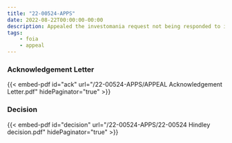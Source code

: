 ```yaml
---
title: "22-00524-APPS"
date: 2022-08-22T00:00:00-00:00
description: Appealed the investomania request not being responded to in a timely manner.
tags:
    - foia
    - appeal
---
```


### Acknowledgement Letter

{{< embed-pdf id="ack" url="/22-00524-APPS/APPEAL Acknowledgement Letter.pdf" hidePaginator="true" >}}

### Decision

{{< embed-pdf id="decision" url="/22-00524-APPS/22-00524 Hindley decision.pdf" hidePaginator="true" >}}